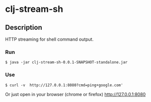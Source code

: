 clj-stream-sh
=============
## Description ##

HTTP streaming for shell command output.

### Run ###

```
$ java -jar clj-stream-sh-0.0.1-SNAPSHOT-standalone.jar
```

### Use ###

```
$ curl -v  http://127.0.0.1:8080?cmd=ping+google.com'
```

Or just open in your browser (chrome or firefox) http://127.0.0.1:8080
